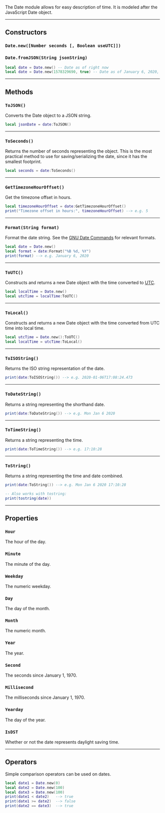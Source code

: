 The Date module allows for easy description of time. It is modeled after the JavaScript Date object.

---------------------------

## Constructors

### `Date.new([Number seconds [, Boolean useUTC]])`
### `Date.fromJSON(String jsonString)`

```lua
local date = Date.new() -- Date as of right now
local date = Date.new(1578329690, true) -- Date as of January 6, 2020, 4:55PM
```

---------------------------

## Methods

### `ToJSON()`
Converts the Date object to a JSON string.

```lua
local jsonDate = date:ToJSON()
```

---------------------------

### `ToSeconds()`
Returns the number of seconds representing the object. This is the most practical method to use for saving/serializing the date, since it has the smallest footprint.

```lua
local seconds = date:ToSeconds()
```

---------------------------

### `GetTimezoneHourOffset()`
Get the timezone offset in hours.

```lua
local timezoneHourOffset = date:GetTimezoneHourOffset()
print("Timezone offset in hours:", timezoneHourOffset) --> e.g. 5
```

---------------------------

### `Format(String format)`
Format the date string. See the [GNU Date Commands](https://www.cyberciti.biz/faq/linux-unix-formatting-dates-for-display/) for relevant formats.

```lua
local date = Date.new()
local format = date:Format("%B %d, %Y")
print(format) --> e.g. January 6, 2020
```

---------------------------

### `ToUTC()`
Constructs and returns a new Date object with the time converted to [UTC](https://en.wikipedia.org/wiki/Coordinated_Universal_Time).

```lua
local localTime = Date.new()
local utcTime = localTime:ToUTC()
```

---------------------------

### `ToLocal()`
Constructs and returns a new Date object with the time converted from UTC time into local time.

```lua
local utcTime = Date.new():ToUTC()
local localTime = utcTime:ToLocal()
```

---------------------------

### `ToISOString()`
Returns the ISO string representation of the date.

```lua
print(date:ToISOString()) --> e.g. 2020-01-06T17:08:24.473
```

---------------------------

### `ToDateString()`
Returns a string representing the shorthand date.

```lua
print(date:ToDateString()) --> e.g. Mon Jan 6 2020
```

---------------------------

### `ToTimeString()`
Returns a string representing the time.

```lua
print(date:ToTimeString()) --> e.g. 17:10:28
```

---------------------------

### `ToString()`
Returns a string representing the time and date combined.

```lua
print(date:ToString()) --> e.g. Mon Jan 6 2020 17:10:28

-- Also works with tostring:
print(tostring(date))
```

---------------------------

## Properties

### `Hour`
The hour of the day.

### `Minute`
The minute of the day.

### `Weekday`
The numeric weekday.

### `Day`
The day of the month.

### `Month`
The numeric month.

### `Year`
The year.

### `Second`
The seconds since January 1, 1970.

### `Millisecond`
The milliseconds since January 1, 1970.

### `Yearday`
The day of the year.

### `IsDST`
Whether or not the date represents daylight saving time.

---------------------------

## Operators

Simple comparison operators can be used on dates.

```lua
local date1 = Date.new(0)
local date2 = Date.new(100)
local date3 = Date.new(100)
print(date1 < date2)   --> true
print(date1 >= date2)  --> false
print(date2 == date3)  --> true
```